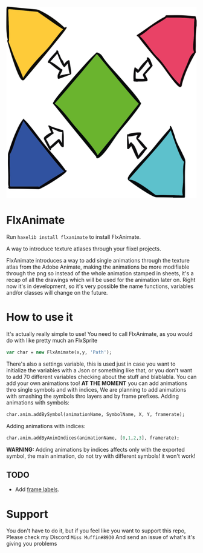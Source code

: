 ![](./logo.svg)

# FlxAnimate

Run `haxelib install flxanimate` to install FlxAnimate.

A way to introduce texture atlases through your flixel projects.

FlxAnimate introduces a way to add single animations through the texture atlas from the Adobe Animate, making the animations be more modifiable through the png so instead of the whole animation stamped in sheets, it's a recap of all the drawings which will be used for the animation later on.
Right now it's in development, so it's very possible the name functions, variables and/or classes will change on the future.

# How to use it
It's actually really simple to use! You need to call FlxAnimate, as you would do with like pretty much an FlxSprite
```haxe
var char = new FlxAnimate(x,y, 'Path');
```
There's also a settings variable, this is used just in case you want to initialize the variables with a Json or something like that, or you don't want to add 70 different variables checking about the stuff and blablabla.
You can add your own animations too!
**AT THE MOMENT** you can add animations thro single symbols and with indices, We are planning to add animations with smashing the symbols thro layers and by frame prefixes.
Adding animations with symbols:
```haxe
char.anim.addBySymbol(animationName, SymbolName, X, Y, framerate);
```
Adding animations with indices:
```haxe
char.anim.addByAnimIndices(animationName, [0,1,2,3], framerate);
```
**WARNING:** Adding animations by indices affects only with the exported symbol, the main animation, do not try with different symbols! it won't work!

## TODO
* Add [frame labels](https://wiki.starling-framework.org/extensions/adobe-animate).

# Support
You don't have to do it, but if you feel like you want to support this repo, Please check my Discord `Miss Muffin#8930` And send an issue of what's it's giving you problems
